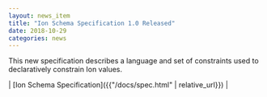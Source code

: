 ```yaml
---
layout: news_item
title: "Ion Schema Specification 1.0 Released"
date: 2018-10-29
categories: news
---
```

This new specification describes a language and set of constraints used to declaratively constrain Ion values.  

| [Ion Schema Specification]({{"/docs/spec.html" | relative_url}}) |

